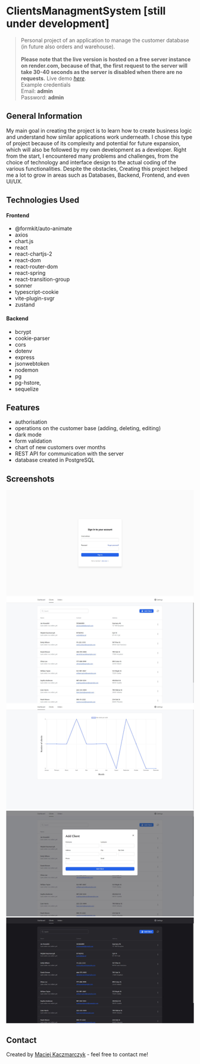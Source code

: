 # ClientsManagmentSystem [still under development]
> Personal project of an application to manage the customer database (in future also orders and warehouse). <br/><br/>
> **Please note that the live version is hosted on a free server instance on render.com, because of that, the first request to the server will take 30-40 seconds as the server is disabled when there are no requests.**
> Live demo [_here_](https://clients-managment-system.vercel.app/). <br/>
> Example credentials <br/>
> Email: **admin** <br/>
> Password: **admin**


## General Information
My main goal in creating the project is to learn how to create
business logic and understand how similar applications work underneath.
I chose this type of project because of its complexity and potential for
future expansion, which will also be followed by my own development as a developer.
Right from the start, I encountered many problems and challenges, from the choice of technology
and interface design to the actual coding of the various functionalities. Despite the obstacles,
Creating this project helped me a lot to grow in areas such as Databases, Backend, Frontend, and even UI/UX. 


## Technologies Used

#### Frontend
- @formkit/auto-animate
- axios
- chart.js
- react
- react-chartjs-2
- react-dom
- react-router-dom
- react-spring
- react-transition-group
- sonner
- typescript-cookie
- vite-plugin-svgr
- zustand

#### Backend

- bcrypt
- cookie-parser
- cors
- dotenv
- express
- jsonwebtoken
- nodemon
- pg
- pg-hstore,
- sequelize



## Features
- authorisation
- operations on the customer base (adding, deleting, editing)
- dark mode
- form validation
- chart of new customers over months
- REST API for communication with the server
- database created in PostgreSQL


## Screenshots
![Example screenshot](./screenshots/0.JPG)
![Example screenshot](./screenshots/1.JPG)
![Example screenshot](./screenshots/2.JPG)
![Example screenshot](./screenshots/3.JPG)
![Example screenshot](./screenshots/4.JPG)





## Contact
Created by [Maciej Kaczmarczyk](https://www.linkedin.com/in/maciejkaczmarczyk01/) - feel free to contact me!


